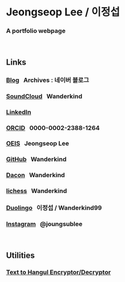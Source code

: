# Jeongseop Lee / 이정섭

### A portfolio webpage

<br>

## Links

### [Blog](https://blog.naver.com/inamoratowanderlust) &nbsp;&nbsp;Archives : 네이버 블로그

### [SoundCloud](https://soundcloud.com/musicianwanderkind/sets) &nbsp;&nbsp;Wanderkind

### [LinkedIn](https://www.linkedin.com/in/wanderkind/)

### [ORCID](https://orcid.org/0000-0002-2388-1264) &nbsp;&nbsp;0000-0002-2388-1264

### [OEIS](https://oeis.org/wiki/User:Jeongseop_Lee) &nbsp;&nbsp;Jeongseop Lee

### [GitHub](https://github.com/Wanderkind) &nbsp;&nbsp;Wanderkind

### [Dacon](https://dacon.io/myprofile/429672/home) &nbsp;&nbsp;Wanderkind

### [lichess](https://lichess.org/@/Wanderkind) &nbsp;&nbsp;Wanderkind

### [Duolingo](https://www.duolingo.com/profile/Wanderkind99) &nbsp;&nbsp;이정섭&nbsp;/&nbsp;Wanderkind99

### [Instagram](https://www.instagram.com/joungsublee/) &nbsp;&nbsp;@joungsublee

<br>

## Utilities

### [Text to Hangul Encryptor/Decryptor](https://wanderkind.neocities.org/TTHED.html)
